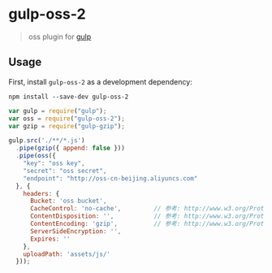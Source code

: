 # gulp-oss-2

> oss plugin for [gulp](https://github.com/wearefractal/gulp)

## Usage

First, install `gulp-oss-2` as a development dependency:

```shell
npm install --save-dev gulp-oss-2
```

```javascript
var gulp = require("gulp");
var oss = require("gulp-oss-2");
var gzip = require("gulp-gzip");

gulp.src('./**/*.js')
  .pipe(gzip({ append: false }))
  .pipe(oss({
    "key": "oss key",
    "secret": "oss secret",
    "endpoint": "http://oss-cn-beijing.aliyuncs.com"
  }, {
    headers: {
      Bucket: 'oss bucket',
      CacheControl: 'no-cache',         // 参考: http://www.w3.org/Protocols/rfc2616/rfc2616-sec14.html#sec14.9
      ContentDisposition: '',           // 参考: http://www.w3.org/Protocols/rfc2616/rfc2616-sec19.html#sec19.5.1
      ContentEncoding: 'gzip',          // 参考: http://www.w3.org/Protocols/rfc2616/rfc2616-sec14.html#sec14.11
      ServerSideEncryption: '',
      Expires: ''
    },
    uploadPath: 'assets/js/'
  }));
```
